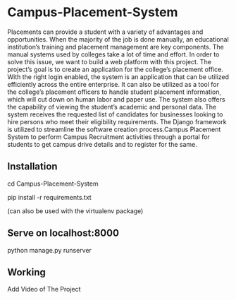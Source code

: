 # Campus-Placement-System

Placements can provide a student with a variety of advantages and opportunities. When the majority of the job is done manually, an educational institution’s training and placement management are key components. The manual systems used by colleges take a lot of time and effort. In order to solve this issue, we want to build a web platform with this project. The project’s goal is to create an application for the college’s placement office. With the right login enabled, the system is an application that can be utilized efficiently across the entire enterprise. It can also be utilized as a tool for the college’s placement officers to handle student placement information, which will cut down on human labor and paper use. The system also offers the capability of viewing the student’s academic and personal data. The system receives the requested list of candidates for businesses looking to hire persons who meet their eligibility requirements. The Django framework is utilized to streamline the software creation process.Campus Placement System to perform Campus Recruitment activities through a portal for students to get campus drive details and to register for the same.



##   Installation  ##

cd Campus-Placement-System 

pip install -r requirements.txt

(can also be used with the virtualenv package)

##  Serve on localhost:8000 ##

python manage.py runserver

## Working ##
Add Video of The Project
<!-- ![Project](https://github.com/abhaykrishnanmn/crs/assets/75512915/e6bcb6a4-ad48-4e8d-b33c-ce46a9829187) -->

<!-- ## Production ##

https://railway.app/


